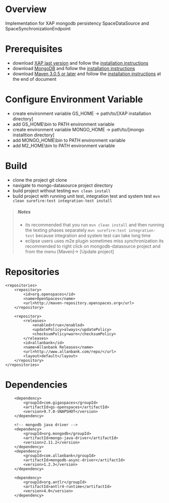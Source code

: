 Overview
================

Implementation for XAP mongodb persistency SpaceDataSource and SpaceSynchronizationEndpoint

Prerequisites
=============

* download [XAP last version](http://www.gigaspaces.com/xap-download) and follow the [installation instructions](http://wiki.gigaspaces.com/wiki/display/XAP97/Installation)
* download [MongoDB](http://www.mongodb.org/downloads) and follow the [installation instructions](http://docs.mongodb.org/manual/installation/)
* download [Maven 3.0.5 or later](http://maven.apache.org/download.cgi) and follow the [installation instructions](http://maven.apache.org/download.cgi#Installation) at the end of document

Configure Environment Variable
==============================

* create environment variable GS_HOME -> path/to/[XAP installation directory]
* add GS_HOME\bin to PATH environment variable
* create environment variable MONGO_HOME -> path/to/[mongo installtion directory]
* add MONGO_HOME\bin to PATH environment variable
* add M2_HOME\bin to PATH environment variable


Build
=====

* clone the project git clone
* navigate to mongo-datasource project directory
* build project without testing `mvn clean install`
* build project with running unit test, integration test and system test 
	`mvn clean surefire:test integration-test install`

> ##### Notes #####
> * its recommended that you run `mvn clean install` and then running the testing phases separately `mvn surefire:test integration-test` 
  because integration and system test can take long time
> * eclipse users uses m2e plugin sometimes miss synchronization its recommended to right click on 
  mongodb-datasource project and from the menu [Maven]-> [Update project]


Repositories
============
	<repositories>
		<repository>
			<id>org.openspaces</id>
			<name>OpenSpaces</name>
			<url>http://maven-repository.openspaces.org</url>
		</repository>

		<repository>
			<releases>
				<enabled>true</enabled>
				<updatePolicy>always</updatePolicy>
				<checksumPolicy>warn</checksumPolicy>
			</releases>
			<id>allanbank</id>
			<name>Allanbank Releases</name>
			<url>http://www.allanbank.com/repo/</url>
			<layout>default</layout>
		</repository>
	</repositories>

Dependencies
============
    	<dependency>
			<groupId>com.gigaspaces</groupId>
			<artifactId>gs-openspaces</artifactId>
			<version>9.7.0-SNAPSHOT</version>
		</dependency>

		<!-- mongodb java driver -->
		<dependency>
			<groupId>org.mongodb</groupId>
			<artifactId>mongo-java-driver</artifactId>
			<version>2.11.2</version>
		</dependency>
		<dependency>
			<groupId>com.allanbank</groupId>
			<artifactId>mongodb-async-driver</artifactId>
			<version>1.2.3</version>
		</dependency>

		<dependency>
			<groupId>org.antlr</groupId>
			<artifactId>antlr4-runtime</artifactId>
			<version>4.0</version>
		</dependency>

